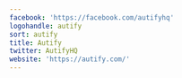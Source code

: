 ```yaml
---
facebook: 'https://facebook.com/autifyhq'
logohandle: autify
sort: autify
title: Autify
twitter: AutifyHQ
website: 'https://autify.com/'
---
```

